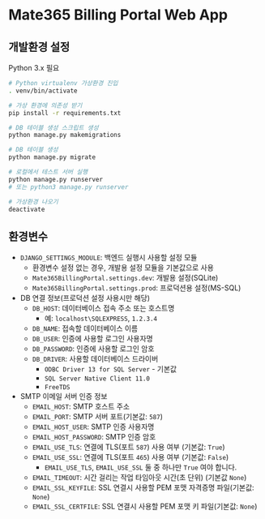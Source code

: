 # Mate365 Billing Portal Web App

## 개발환경 설정

Python 3.x 필요

```bash
# Python virtualenv 가상환경 진입
. venv/bin/activate

# 가상 환경에 의존성 받기
pip install -r requirements.txt

# DB 테이블 생성 스크립트 생성
python manage.py makemigrations

# DB 테이블 생성
python manage.py migrate

# 로컬에서 테스트 서버 실행
python manage.py runserver
# 또는 python3 manage.py runserver

# 가상환경 나오기
deactivate
```

## 환경변수

- `DJANGO_SETTINGS_MODULE`: 백엔드 실행시 사용할 설정 모듈
    - 환경변수 설정 없는 경우, 개발용 설정 모듈을 기본값으로 사용
    - `Mate365BillingPortal.settings.dev`: 개발용 설정(SQLite)
    - `Mate365BillingPortal.settings.prod`: 프로덕션용 설정(MS-SQL)
- DB 연결 정보(프로덕션 설정 사용시만 해당)
    - `DB_HOST`: 데이터베이스 접속 주소 또는 호스트명
        - 예: `localhost\SQLEXPRESS`, `1.2.3.4`
    - `DB_NAME`: 접속할 데이터베이스 이름
    - `DB_USER`: 인증에 사용할 로그인 사용자명
    - `DB_PASSWORD`: 인증에 사용할 로그인 암호
    - `DB_DRIVER`: 사용할 데이터베이스 드라이버
        - `ODBC Driver 13 for SQL Server` - 기본값
        - `SQL Server Native Client 11.0`
        - `FreeTDS`
- SMTP 이메일 서버 인증 정보
    - `EMAIL_HOST`: SMTP 호스트 주소
    - `EMAIL_PORT`: SMTP 서버 포트(기본값: `587`)
    - `EMAIL_HOST_USER`: SMTP 인증 사용자명
    - `EMAIL_HOST_PASSWORD`: SMTP 인증 암호
    - `EMAIL_USE_TLS`: 연결에 TLS(포트 `587`) 사용 여부 (기본값: `True`)
    - `EMAIL_USE_SSL`: 연결에 TLS(포트 `465`) 사용 여부 (기본값: `False`)
        - `EMAIL_USE_TLS`, `EMAIL_USE_SSL` 둘 중 하나만 `True` 여야 합니다.
    - `EMAIL_TIMEOUT`: 시간 걸리는 작업 타임아웃 시간(초 단위) (기본값 `None`)
    - `EMAIL_SSL_KEYFILE`: SSL 연결시 사용할 PEM 포맷 자격증명 파일(기본값: `None`)
    - `EMAIL_SSL_CERTFILE`: SSL 연결시 사용할 PEM 포맷 키 파일(기본값: `None`)